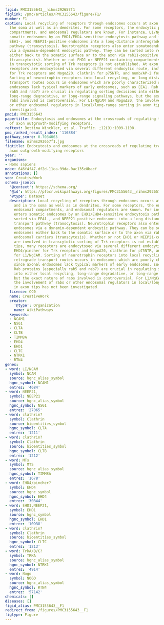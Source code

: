 ```yaml
---
figid: PMC3155643__nihms292657f1
figlink: /pmc/articles/PMC3155643/figure/F1/
number: F1
caption: Local recycling of receptors through endosomes occurs at axon tips and in
  the soma as well as in dendrites. For some receptors, the endocytic pathways, endosomal
  compartments, and endosomal regulators are known. For instance, L1/NgCAM enters
  somatic endosomes by an EHD1/EHD4-sensitive endocytosis pathway and is sorted via
  EEA1-, and NEEP21-positive endosomes into a long-distance anterograde transport
  pathway (transcytosis). Neurotrophin receptors also enter somatodendritic endosomes
  via a dynamin-dependent endocytic pathway. They can be sorted into recycling endosomes
  either back to the somatic surface or to the axon via rab11-positive endosomal carriers
  (transcytosis). Whether or not EHD1 or NEEP21-containing compartments are involved
  in transcytotic sorting of Trk receptors is not established. At axon tips, many
  receptors are endocytosed via several different endocytic route, including EHD4/pincher
  for Trk receptors and NogoΔ20, clathrin for p75NTR, and numb/AP-2 for L1/NgCAM.
  Sorting of neurotrophin receptors into local recycling, or long-distance retrograde
  transport routes occurs in endosomes which are poorly characterized since axonal
  endosomes lack typical markers of early endosomes, such as EEA1. Rab proteins (especially
  rab5 and rab7) are crucial in regulating sorting decisions into either local recycling,
  long-range degradative, or long-range signaling pathways, but the exact nature of
  rabs involved is controversial. For L1/NgCAM and NogoΔ20, the involvement of rabs
  or other endosomal regulators in local/long-range sorting in axon tips has not been
  investigated.
pmcid: PMC3155643
papertitle: Endocytosis and endosomes at the crossroads of regulating trafficking
  of axon outgrowth-modifying receptors.
reftext: Bettina Winckler, et al. Traffic. ;12(9):1099-1108.
pmc_ranked_result_index: '116884'
pathway_score: 0.7034063
filename: nihms292657f1.jpg
figtitle: Endocytosis and endosomes at the crossroads of regulating trafficking of
  axon outgrowth-modifying receptors
year: ''
organisms:
- Homo sapiens
ndex: 646f4f47-df2d-11ea-99da-0ac135e8bacf
annotations: []
seo: CreativeWork
schema-jsonld:
  '@context': https://schema.org/
  '@id': https://pfocr.wikipathways.org/figures/PMC3155643__nihms292657f1.html
  '@type': Dataset
  description: Local recycling of receptors through endosomes occurs at axon tips
    and in the soma as well as in dendrites. For some receptors, the endocytic pathways,
    endosomal compartments, and endosomal regulators are known. For instance, L1/NgCAM
    enters somatic endosomes by an EHD1/EHD4-sensitive endocytosis pathway and is
    sorted via EEA1-, and NEEP21-positive endosomes into a long-distance anterograde
    transport pathway (transcytosis). Neurotrophin receptors also enter somatodendritic
    endosomes via a dynamin-dependent endocytic pathway. They can be sorted into recycling
    endosomes either back to the somatic surface or to the axon via rab11-positive
    endosomal carriers (transcytosis). Whether or not EHD1 or NEEP21-containing compartments
    are involved in transcytotic sorting of Trk receptors is not established. At axon
    tips, many receptors are endocytosed via several different endocytic route, including
    EHD4/pincher for Trk receptors and NogoΔ20, clathrin for p75NTR, and numb/AP-2
    for L1/NgCAM. Sorting of neurotrophin receptors into local recycling, or long-distance
    retrograde transport routes occurs in endosomes which are poorly characterized
    since axonal endosomes lack typical markers of early endosomes, such as EEA1.
    Rab proteins (especially rab5 and rab7) are crucial in regulating sorting decisions
    into either local recycling, long-range degradative, or long-range signaling pathways,
    but the exact nature of rabs involved is controversial. For L1/NgCAM and NogoΔ20,
    the involvement of rabs or other endosomal regulators in local/long-range sorting
    in axon tips has not been investigated.
  license: CC0
  name: CreativeWork
  creator:
    '@type': Organization
    name: WikiPathways
  keywords:
  - NCAM1
  - NSG1
  - CLTA
  - CLTB
  - TIMM8A
  - EHD4
  - EHD1
  - CLTC
  - NTRK1
  - RTN4
genes:
- word: LI/NCAM
  symbol: NCAM
  source: hgnc_alias_symbol
  hgnc_symbol: NCAM1
  entrez: '4684'
- word: NEEP21,
  symbol: NEEP21
  source: hgnc_alias_symbol
  hgnc_symbol: NSG1
  entrez: '27065'
- word: clathrin?
  symbol: Clathrin
  source: bioentities_symbol
  hgnc_symbol: CLTA
  entrez: '1211'
- word: clathrin?
  symbol: Clathrin
  source: bioentities_symbol
  hgnc_symbol: CLTB
  entrez: '1212'
- word: MTs
  symbol: MTS
  source: hgnc_alias_symbol
  hgnc_symbol: TIMM8A
  entrez: '1678'
- word: EHD4/pincher?
  symbol: EHD4
  source: hgnc_symbol
  hgnc_symbol: EHD4
  entrez: '30844'
- word: EHD1,NEEP21,
  symbol: EHD1
  source: hgnc_symbol
  hgnc_symbol: EHD1
  entrez: '10938'
- word: clathrin?
  symbol: Clathrin
  source: bioentities_symbol
  hgnc_symbol: CLTC
  entrez: '1213'
- word: TrkA/B/C?
  symbol: TRKA
  source: hgnc_alias_symbol
  hgnc_symbol: NTRK1
  entrez: '4914'
- word: Nogo
  symbol: NOGO
  source: hgnc_alias_symbol
  hgnc_symbol: RTN4
  entrez: '57142'
chemicals: []
diseases: []
figid_alias: PMC3155643__F1
redirect_from: /figures/PMC3155643__F1
figtype: Figure
---
```

